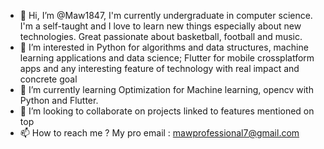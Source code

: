- 👋 Hi, I’m @Maw1847, I'm currently undergraduate in computer science. I'm a self-taught and I love to learn new things especially about new technologies. Great passionate about basketball, football and music.
- 👀 I’m interested in Python for algorithms and data structures, machine learning applications and data science; Flutter for mobile crossplatform apps and any interesting feature of technology with real impact and concrete goal
- 🌱 I’m currently learning Optimization for Machine learning, opencv with Python and Flutter.
- 💞️ I’m looking to collaborate on projects linked to features mentioned on top
- 📫 How to reach me ? My pro email : mawprofessional7@gmail.com

<!---
Maw1847/Maw1847 is a ✨ special ✨ repository because its `README.md` (this file) appears on your GitHub profile.
You can click the Preview link to take a look at your changes.
--->
